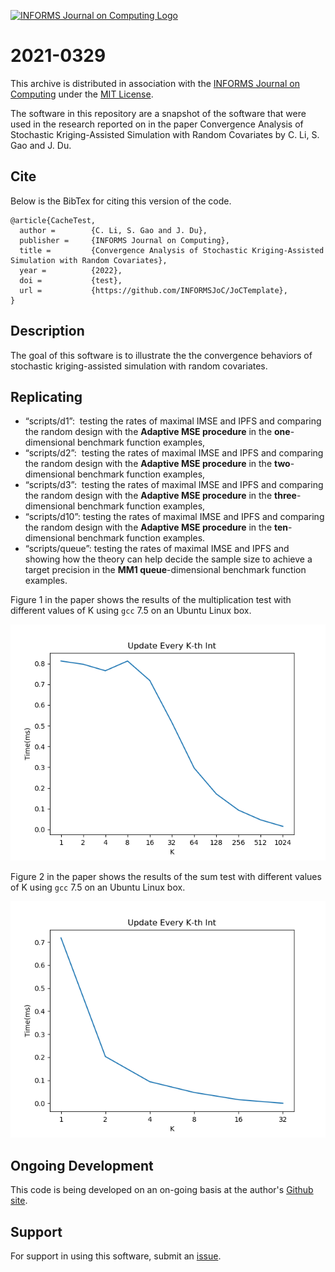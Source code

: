 [![INFORMS Journal on Computing Logo](https://INFORMSJoC.github.io/logos/INFORMS_Journal_on_Computing_Header.jpg)](https://pubsonline.informs.org/journal/ijoc)

# 2021-0329

This archive is distributed in association with the [INFORMS Journal on
Computing](https://pubsonline.informs.org/journal/ijoc) under the [MIT License](LICENSE).

The software in this repository are a snapshot of the software
that were used in the research reported on in the paper 
Convergence Analysis of Stochastic Kriging-Assisted Simulation with Random Covariates by C. Li, S. Gao and J. Du. 

## Cite

Below is the BibTex for citing this version of the code.

```
@article{CacheTest,
  author =        {C. Li, S. Gao and J. Du},
  publisher =     {INFORMS Journal on Computing},
  title =         {Convergence Analysis of Stochastic Kriging-Assisted Simulation with Random Covariates},
  year =          {2022},
  doi =           {test},
  url =           {https://github.com/INFORMSJoC/JoCTemplate},
}  
```

## Description

The goal of this software is to illustrate the the convergence behaviors of stochastic kriging-assisted simulation with random covariates.

## Replicating

*   “scripts/d1”:  testing the rates of maximal IMSE and IPFS and comparing the random design with the **Adaptive MSE procedure** in the **one**\-dimensional benchmark function examples,
*   “scripts/d2”:  testing the rates of maximal IMSE and IPFS and comparing the random design with the **Adaptive MSE procedure** in the **two**\-dimensional benchmark function examples,
*   “scripts/d3”:  testing the rates of maximal IMSE and IPFS and comparing the random design with the **Adaptive MSE procedure** in the **three**\-dimensional benchmark function examples,
*   “scripts/d10”: testing the rates of maximal IMSE and IPFS and comparing the random design with the **Adaptive MSE procedure** in the **ten**\-dimensional benchmark function examples.
*   “scripts/queue”: testing the rates of maximal IMSE and IPFS and showing how the theory can help decide the sample size to achieve a target precision in the **MM1 queue**\-dimensional benchmark function examples.

Figure 1 in the paper shows the results of the multiplication test with different
values of K using `gcc` 7.5 on an Ubuntu Linux box.

![Figure 1](results/mult-test.png)

Figure 2 in the paper shows the results of the sum test with different
values of K using `gcc` 7.5 on an Ubuntu Linux box.

![Figure 1](results/sum-test.png)


## Ongoing Development

This code is being developed on an on-going basis at the author's
[Github site](https://github.com/tkralphs/JoCTemplate).

## Support

For support in using this software, submit an
[issue](https://github.com/tkralphs/JoCTemplate/issues/new).
